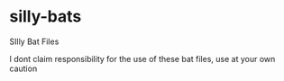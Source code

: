 # silly-bats
SIlly Bat Files

I dont claim responsibility for the use of these bat files, use at your own caution
